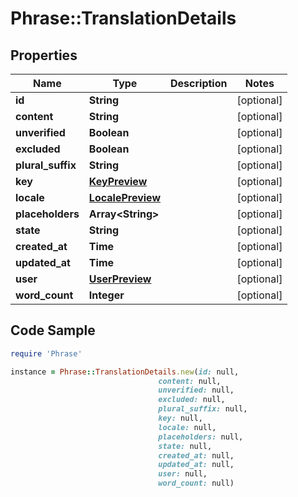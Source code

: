 # Phrase::TranslationDetails

## Properties

Name | Type | Description | Notes
------------ | ------------- | ------------- | -------------
**id** | **String** |  | [optional] 
**content** | **String** |  | [optional] 
**unverified** | **Boolean** |  | [optional] 
**excluded** | **Boolean** |  | [optional] 
**plural_suffix** | **String** |  | [optional] 
**key** | [**KeyPreview**](KeyPreview.md) |  | [optional] 
**locale** | [**LocalePreview**](LocalePreview.md) |  | [optional] 
**placeholders** | **Array&lt;String&gt;** |  | [optional] 
**state** | **String** |  | [optional] 
**created_at** | **Time** |  | [optional] 
**updated_at** | **Time** |  | [optional] 
**user** | [**UserPreview**](UserPreview.md) |  | [optional] 
**word_count** | **Integer** |  | [optional] 

## Code Sample

```ruby
require 'Phrase'

instance = Phrase::TranslationDetails.new(id: null,
                                 content: null,
                                 unverified: null,
                                 excluded: null,
                                 plural_suffix: null,
                                 key: null,
                                 locale: null,
                                 placeholders: null,
                                 state: null,
                                 created_at: null,
                                 updated_at: null,
                                 user: null,
                                 word_count: null)
```


